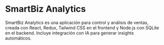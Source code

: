 # SmartBiz Analytics

SmartBiz Analytics es una aplicación para control y análisis de ventas, creada con React, Redux, Tailwind CSS en el frontend y Node.js con SQLite en el backend. Incluye integración con IA para generar insights automáticos.